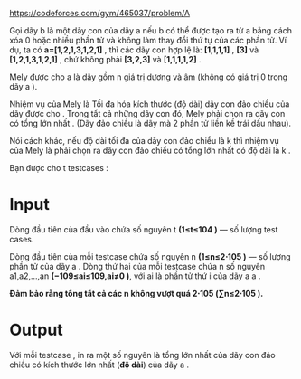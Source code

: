 https://codeforces.com/gym/465037/problem/A

Gọi dãy b
 là một dãy con của dãy a
 nếu b
 có thể được tạo ra từ a
 bằng cách xóa 0 hoặc nhiều phần tử và không làm thay đổi thứ tự của các phần tử. Ví dụ, ta có **a=[1,2,1,3,1,2,1]**
, thì các dãy con hợp lệ là: **[1,1,1,1]**
, **[3]**
 và **[1,2,1,3,1,2,1]**
, chứ không phải **[3,2,3]**
 và **[1,1,1,1,2]**
.

Mely được cho a
 là dãy gồm n
 giá trị dương và âm (không có giá trị 0 trong dãy a
).

Nhiệm vụ của Mely là Tối đa hóa kích thước (độ dài) dãy con đảo chiều của dãy được cho . Trong tất cả những dãy con đó, Mely phải chọn ra dãy con có tổng lớn nhất . (Dãy đảo chiều là dãy mà 2 phần tử liền kề trái dấu nhau).

Nói cách khác, nếu độ dài tối đa của dãy con đảo chiều là k
 thì nhiệm vụ của Mely là phải chọn ra dãy con đảo chiều có tổng lớn nhất có độ dài là k
.

Bạn được cho t
 testcases :

# Input
Dòng đầu tiên của đầu vào chứa số nguyên t
 **(1≤t≤104
)** — số lượng test cases.

Dòng đầu tiên của mỗi testcase chứa số nguyên n
 **(1≤n≤2⋅105
)** — số lượng phần tử của dãy a
. Dòng thứ hai của mỗi testcase chứa n
 số nguyên a1,a2,…,an
 **(−109≤ai≤109,ai≠0
)**, với ai
 là phần tử thứ i
 của dãy a a
.

**Đảm bảo rằng tổng tất cả các n
 không vượt quá 2⋅105
 (∑n≤2⋅105
).**

# Output
Với mỗi testcase , in ra một số nguyên là tổng lớn nhất của dãy con đảo chiều có kích thước lớn nhất (**độ dài**) của dãy a
.